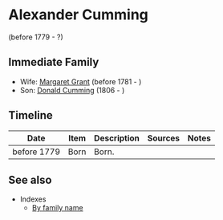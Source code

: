 ﻿---
layout: person
subject_key: i1900151
permalink: /people/i1900151
---

# Alexander Cumming
(before 1779 - ?)

## Immediate Family

* Wife: [Margaret Grant](./@i39612304@-margaret-grant-b1781-d.md) (before 1781 - )
* Son: [Donald Cumming](./@i45726416@-donald-cumming-b1806-d.md) (1806 - )

## Timeline

Date | Item | Description | Sources | Notes
---|---|---|---|---
before 1779 | Born | Born. |  | 


## See also

- Indexes
  - [By family name](../index-by-family-name.md)
